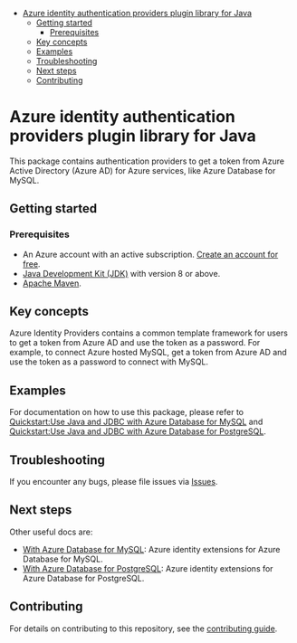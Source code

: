 - [Azure identity authentication providers plugin library for Java](#azure-identity-authentication-providers-plugin-library-for-java)
  - [Getting started](#getting-started)
    - [Prerequisites](#prerequisites)
  - [Key concepts](#key-concepts)
  - [Examples](#examples)
  - [Troubleshooting](#troubleshooting)
  - [Next steps](#next-steps)
  - [Contributing](#contributing)
    
# Azure identity authentication providers plugin library for Java

This package contains authentication providers to get a token from Azure Active Directory (Azure AD) for Azure services, like Azure Database for MySQL.

## Getting started

### Prerequisites

- An Azure account with an active subscription. [Create an account for free](https://azure.microsoft.com/free/).
- [Java Development Kit (JDK)][jdk] with version 8 or above.
- [Apache Maven](https://maven.apache.org/download.cgi).

## Key concepts

Azure Identity Providers contains a common template framework for users to get a token from Azure AD and
use the token as a password. For example, to connect Azure hosted MySQL, get a token from Azure AD and use the
token as a password to connect with MySQL.

## Examples
For documentation on how to use this package, please refer to [Quickstart:Use Java and JDBC with Azure Database for MySQL](https://aka.ms/passwordless/quickstart/mysql) and [Quickstart:Use Java and JDBC with Azure Database for PostgreSQL](https://aka.ms/passwordless/quickstart/postgresql).


## Troubleshooting
If you encounter any bugs, please file issues via [Issues](https://github.com/Azure/azure-sdk-for-java/issues).

## Next steps
Other useful docs are:
* [With Azure Database for MySQL][azure-identity-extensions-jdbc-mysql]:  Azure identity extensions for Azure Database for MySQL.
* [With Azure Database for PostgreSQL][azure-identity-extensions-jdbc-postgresql]:  Azure identity extensions for Azure Database for PostgreSQL.


## Contributing

For details on contributing to this repository, see the [contributing guide](https://github.com/Azure/azure-sdk-for-java/blob/main/CONTRIBUTING.md).

<!-- LINKS -->
[jdk]: https://docs.microsoft.com/java/azure/jdk/
[azure-identity-extensions-jdbc-mysql]: https://github.com/Azure/azure-sdk-for-java/blob/9ad980f27a4ff29b9c5e694054e545560918ea0b/sdk/jdbc/azure-identity-extensions/Azure-Database-for-MySQL-README.md
[azure-identity-extensions-jdbc-postgresql]: https://github.com/Azure/azure-sdk-for-java/blob/9ad980f27a4ff29b9c5e694054e545560918ea0b/sdk/jdbc/azure-identity-extensions/Azure-Database-for-PostgreSQL-README.md
